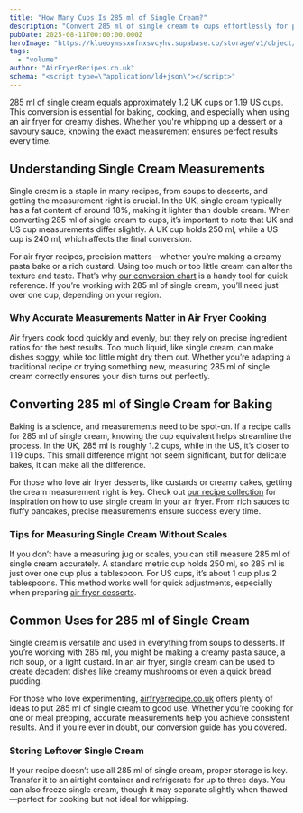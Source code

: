 ```yaml
---
title: "How Many Cups Is 285 ml of Single Cream?"
description: "Convert 285 ml of single cream to cups effortlessly for perfect baking and cooking every time. Includes UK and US conversions!"
pubDate: 2025-08-11T00:00:00.000Z
heroImage: "https://klueoymssxwfnxsvcyhv.supabase.co/storage/v1/object/public/md/how-many-cups-is-285-ml-of-single-cream-951fa392.webp"
tags:
  - "volume"
author: "AirFryerRecipes.co.uk"
schema: "<script type=\"application/ld+json\"></script>"
---
```


<p>285 ml of single cream equals approximately 1.2 UK cups or 1.19 US cups. This conversion is essential for baking, cooking, and especially when using an air fryer for creamy dishes. Whether you're whipping up a dessert or a savoury sauce, knowing the exact measurement ensures perfect results every time.</p>  

<h2>Understanding Single Cream Measurements</h2>  
<p>Single cream is a staple in many recipes, from soups to desserts, and getting the measurement right is crucial. In the UK, single cream typically has a fat content of around 18%, making it lighter than double cream. When converting 285 ml of single cream to cups, it’s important to note that UK and US cup measurements differ slightly. A UK cup holds 250 ml, while a US cup is 240 ml, which affects the final conversion.</p>  

<p>For air fryer recipes, precision matters—whether you’re making a creamy pasta bake or a rich custard. Using too much or too little cream can alter the texture and taste. That’s why <a href=https://www.airfryerrecipe.co.uk/air-fryer-conversion-chart>our conversion chart</a> is a handy tool for quick reference. If you’re working with 285 ml of single cream, you’ll need just over one cup, depending on your region.</p>  

<h3>Why Accurate Measurements Matter in Air Fryer Cooking</h3>  
<p>Air fryers cook food quickly and evenly, but they rely on precise ingredient ratios for the best results. Too much liquid, like single cream, can make dishes soggy, while too little might dry them out. Whether you’re adapting a traditional recipe or trying something new, measuring 285 ml of single cream correctly ensures your dish turns out perfectly.</p>  

<h2>Converting 285 ml of Single Cream for Baking</h2>  
<p>Baking is a science, and measurements need to be spot-on. If a recipe calls for 285 ml of single cream, knowing the cup equivalent helps streamline the process. In the UK, 285 ml is roughly 1.2 cups, while in the US, it’s closer to 1.19 cups. This small difference might not seem significant, but for delicate bakes, it can make all the difference.</p>  

<p>For those who love air fryer desserts, like custards or creamy cakes, getting the cream measurement right is key. Check out <a href=https://www.airfryerrecipe.co.uk/recipes>our recipe collection</a> for inspiration on how to use single cream in your air fryer. From rich sauces to fluffy pancakes, precise measurements ensure success every time.</p>  

<h3>Tips for Measuring Single Cream Without Scales</h3>  
<p>If you don’t have a measuring jug or scales, you can still measure 285 ml of single cream accurately. A standard metric cup holds 250 ml, so 285 ml is just over one cup plus a tablespoon. For US cups, it’s about 1 cup plus 2 tablespoons. This method works well for quick adjustments, especially when preparing <a href=https://www.airfryerrecipe.co.uk/recipe-category/dessert>air fryer desserts</a>.</p>  

<h2>Common Uses for 285 ml of Single Cream</h2>  
<p>Single cream is versatile and used in everything from soups to desserts. If you’re working with 285 ml, you might be making a creamy pasta sauce, a rich soup, or a light custard. In an air fryer, single cream can be used to create decadent dishes like creamy mushrooms or even a quick bread pudding.</p>  

<p>For those who love experimenting, <a href=https://www.airfryerrecipe.co.uk>airfryerrecipe.co.uk</a> offers plenty of ideas to put 285 ml of single cream to good use. Whether you’re cooking for one or meal prepping, accurate measurements help you achieve consistent results. And if you’re ever in doubt, our conversion guide has you covered.</p>  

<h3>Storing Leftover Single Cream</h3>  
<p>If your recipe doesn’t use all 285 ml of single cream, proper storage is key. Transfer it to an airtight container and refrigerate for up to three days. You can also freeze single cream, though it may separate slightly when thawed—perfect for cooking but not ideal for whipping.</p>